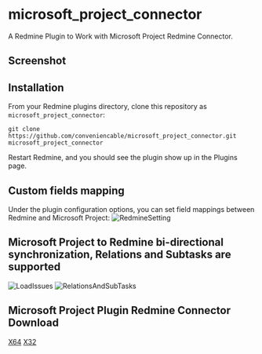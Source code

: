 # microsoft_project_connector

A Redmine Plugin to Work with Microsoft Project Redmine Connector.


## Screenshot


## Installation

From your Redmine plugins directory, clone this repository as `microsoft_project_connector`:

    git clone https://github.com/conveniencable/microsoft_project_connector.git microsoft_project_connector

Restart Redmine, and you should see the plugin show up in the Plugins page.


## Custom fields mapping

Under the plugin configuration options, you can set field mappings between Redmine and Microsoft Project:
![RedmineSetting](https://conveniencable.github.io/images/redmine_setting.jpg)

## Microsoft Project to Redmine bi-directional synchronization, Relations and Subtasks are supported
![LoadIssues](https://conveniencable.github.io/images/load_issues.jpg)
![RelationsAndSubTasks](https://conveniencable.github.io/images/issues_relations_and_subtasks.jpg)


## Microsoft Project Plugin Redmine Connector Download
[X64](https://conveniencable.github.io/downloads/redmine_connector_x64.exe)
[X32](https://conveniencable.github.io/downloads/redmine_connector_x86.exe)

